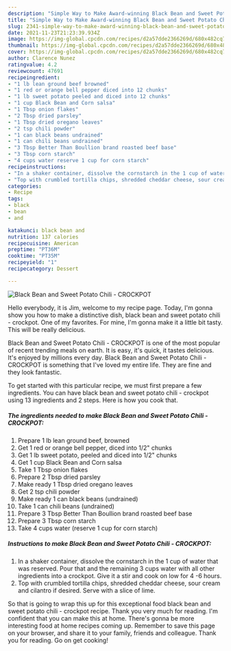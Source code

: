 ```yaml
---
description: "Simple Way to Make Award-winning Black Bean and Sweet Potato Chili - CROCKPOT"
title: "Simple Way to Make Award-winning Black Bean and Sweet Potato Chili - CROCKPOT"
slug: 2341-simple-way-to-make-award-winning-black-bean-and-sweet-potato-chili-crockpot
date: 2021-11-23T21:23:39.934Z
image: https://img-global.cpcdn.com/recipes/d2a57dde2366269d/680x482cq70/black-bean-and-sweet-potato-chili-crockpot-recipe-main-photo.jpg
thumbnail: https://img-global.cpcdn.com/recipes/d2a57dde2366269d/680x482cq70/black-bean-and-sweet-potato-chili-crockpot-recipe-main-photo.jpg
cover: https://img-global.cpcdn.com/recipes/d2a57dde2366269d/680x482cq70/black-bean-and-sweet-potato-chili-crockpot-recipe-main-photo.jpg
author: Clarence Nunez
ratingvalue: 4.2
reviewcount: 47691
recipeingredient:
- "1 lb lean ground beef browned"
- "1 red or orange bell pepper diced into 12 chunks"
- "1 lb sweet potato peeled and diced into 12 chunks"
- "1 cup Black Bean and Corn salsa"
- "1 Tbsp onion flakes"
- "2 Tbsp dried parsley"
- "1 Tbsp dried oregano leaves"
- "2 tsp chili powder"
- "1 can black beans undrained"
- "1 can chili beans undrained"
- "3 Tbsp Better Than Boullion brand roasted beef base"
- "3 Tbsp corn starch"
- "4 cups water reserve 1 cup for corn starch"
recipeinstructions:
- "In a shaker container, dissolve the cornstarch in the 1 cup of water that was reserved.  Pour that and the remaining 3 cups water with all other ingredients into a crockpot.  Give it a stir  and cook on low for 4 -6 hours."
- "Top with crumbled tortilla chips, shredded cheddar cheese, sour cream and cilantro if desired.  Serve with a slice of lime."
categories:
- Recipe
tags:
- black
- bean
- and

katakunci: black bean and 
nutrition: 137 calories
recipecuisine: American
preptime: "PT36M"
cooktime: "PT35M"
recipeyield: "1"
recipecategory: Dessert

---
```



![Black Bean and Sweet Potato Chili - CROCKPOT](https://img-global.cpcdn.com/recipes/d2a57dde2366269d/680x482cq70/black-bean-and-sweet-potato-chili-crockpot-recipe-main-photo.jpg)

Hello everybody, it is Jim, welcome to my recipe page. Today, I'm gonna show you how to make a distinctive dish, black bean and sweet potato chili - crockpot. One of my favorites. For mine, I'm gonna make it a little bit tasty. This will be really delicious.

Black Bean and Sweet Potato Chili - CROCKPOT is one of the most popular of recent trending meals on earth. It is easy, it's quick, it tastes delicious. It's enjoyed by millions every day. Black Bean and Sweet Potato Chili - CROCKPOT is something that I've loved my entire life. They are fine and they look fantastic.




To get started with this particular recipe, we must first prepare a few ingredients. You can have black bean and sweet potato chili - crockpot using 13 ingredients and 2 steps. Here is how you cook that.

<!--inarticleads1-->

##### The ingredients needed to make Black Bean and Sweet Potato Chili - CROCKPOT:

1. Prepare 1 lb lean ground beef, browned
1. Get 1 red or orange bell pepper, diced into 1/2" chunks
1. Get 1 lb sweet potato, peeled and diced into 1/2" chunks
1. Get 1 cup Black Bean and Corn salsa
1. Take 1 Tbsp onion flakes
1. Prepare 2 Tbsp dried parsley
1. Make ready 1 Tbsp dried oregano leaves
1. Get 2 tsp chili powder
1. Make ready 1 can black beans (undrained)
1. Take 1 can chili beans (undrained)
1. Prepare 3 Tbsp Better Than Boullion brand roasted beef base
1. Prepare 3 Tbsp corn starch
1. Take 4 cups water (reserve 1 cup for corn starch)




<!--inarticleads2-->

##### Instructions to make Black Bean and Sweet Potato Chili - CROCKPOT:

1. In a shaker container, dissolve the cornstarch in the 1 cup of water that was reserved.  Pour that and the remaining 3 cups water with all other ingredients into a crockpot.  Give it a stir  and cook on low for 4 -6 hours.
1. Top with crumbled tortilla chips, shredded cheddar cheese, sour cream and cilantro if desired.  Serve with a slice of lime.




So that is going to wrap this up for this exceptional food black bean and sweet potato chili - crockpot recipe. Thank you very much for reading. I'm confident that you can make this at home. There's gonna be more interesting food at home recipes coming up. Remember to save this page on your browser, and share it to your family, friends and colleague. Thank you for reading. Go on get cooking!
